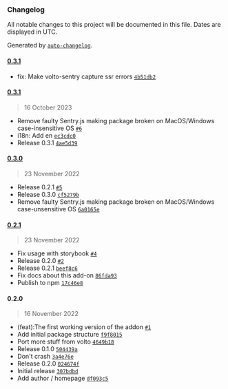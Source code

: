 ### Changelog

All notable changes to this project will be documented in this file. Dates are displayed in UTC.

Generated by [`auto-changelog`](https://github.com/CookPete/auto-changelog).

#### [0.3.1](https://github.com/collective/volto-sentry/compare/0.3.1...0.3.1)

- fix: Make volto-sentry capture ssr errors [`4b51db2`](https://github.com/collective/volto-sentry/commit/4b51db2c664a43e0455e4023fc25a978bb7adf05)

#### [0.3.1](https://github.com/collective/volto-sentry/compare/0.3.0...0.3.1)

> 16 October 2023

- Remove faulty Sentry.js making package broken on MacOS/Windows case-insensitive OS [`#6`](https://github.com/collective/volto-sentry/pull/6)
- i18n: Add en [`ec3cdc0`](https://github.com/collective/volto-sentry/commit/ec3cdc08af24f88e4c032f9e76aa6d399df2dabe)
- Release 0.3.1 [`4ae5d39`](https://github.com/collective/volto-sentry/commit/4ae5d392d9a9c601b2909be9a33ce454a2d321ab)

#### [0.3.0](https://github.com/collective/volto-sentry/compare/0.2.1...0.3.0)

> 23 November 2022

- Release 0.2.1 [`#5`](https://github.com/collective/volto-sentry/pull/5)
- Release 0.3.0 [`cf5279b`](https://github.com/collective/volto-sentry/commit/cf5279b49f9dc1b04712318112b507c86776cad9)
- Remove faulty Sentry.js making package broken on MacOS/Windows case-unsensitive OS [`6a0165e`](https://github.com/collective/volto-sentry/commit/6a0165ed9bab48ad73fcd1640d51e9bab8c98c36)

#### [0.2.1](https://github.com/collective/volto-sentry/compare/0.2.0...0.2.1)

> 23 November 2022

- Fix usage with storybook [`#4`](https://github.com/collective/volto-sentry/pull/4)
- Release 0.2.0 [`#2`](https://github.com/collective/volto-sentry/pull/2)
- Release 0.2.1 [`beef8c6`](https://github.com/collective/volto-sentry/commit/beef8c65cfcda3df7eae1fd10b0c3e711a66275c)
- Fix docs about this add-on [`86fda93`](https://github.com/collective/volto-sentry/commit/86fda933414437c4d87045149c0f981a748ada75)
- Publish to npm [`17c46e8`](https://github.com/collective/volto-sentry/commit/17c46e8ee972ebc72542a44c81c11132cadd3c9c)

#### 0.2.0

> 16 November 2022

- (feat):The first working version of the addon [`#1`](https://github.com/collective/volto-sentry/pull/1)
- Add initial package structure [`f9f8015`](https://github.com/collective/volto-sentry/commit/f9f801501aa74d11b5ea9592a00a6c723e98f2f6)
- Port more stuff from volto [`4649b18`](https://github.com/collective/volto-sentry/commit/4649b18d4085143431bb8cd0b78d2ee46405101a)
- Release 0.1.0 [`504439a`](https://github.com/collective/volto-sentry/commit/504439a9cef21285ec6e09321268f9c479649ba2)
- Don't crash [`3a4e76e`](https://github.com/collective/volto-sentry/commit/3a4e76e5eab57a60f7e9212077990eccfc14a868)
- Release 0.2.0 [`024674f`](https://github.com/collective/volto-sentry/commit/024674fadf2f9e92084f9e17cf5166f358ea57b2)
- Initial release [`307bdbd`](https://github.com/collective/volto-sentry/commit/307bdbddcb5580b9f538a4469dd498a257470072)
- Add author / homepage [`df093c5`](https://github.com/collective/volto-sentry/commit/df093c56c6221f1dcdfa230f8c83338e23ab9b4c)
